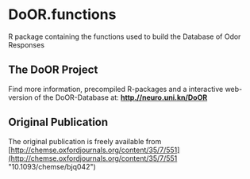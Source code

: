 DoOR.functions
==============

R package containing the functions used to build the Database of Odor Responses

## The DoOR Project
Find more information, precompiled R-packages and a interactive web-version of the DoOR-Database at: **[http.//neuro.uni.kn/DoOR](http.//neuro.uni.kn/DoOR)**

## Original Publication
The original publication is freely available from  [http://chemse.oxfordjournals.org/content/35/7/551](http://chemse.oxfordjournals.org/content/35/7/551 "10.1093/chemse/bjq042")

